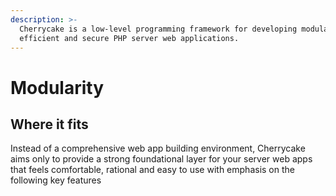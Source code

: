 ```yaml
---
description: >-
  Cherrycake is a low-level programming framework for developing modular,
  efficient and secure PHP server web applications.
---
```


# Modularity

## Where it fits

Instead of a comprehensive web app building environment, Cherrycake aims only to provide a strong foundational layer for your server web apps that feels comfortable, rational and easy to use with emphasis on the following key features

## 



